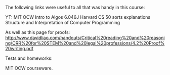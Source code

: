 The following links were useful to all that was handy in this course:

YT:
MIT OCW Intro to Algos 6.046J
Harvard CS 50 sorts explanations
Structure and Interpretation of Computer Programming

As well as this page for proofs:
http://www.davidliao.com/handouts/Critical%20reading%20and%20reasoning/CRR%20for%20STEM%20and%20legal%20professions/4.2%20Proof%20writing.pdf

Tests and homeworks:

MIT OCW courseware.
